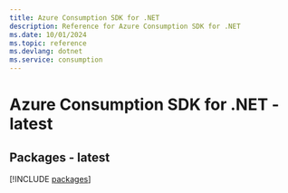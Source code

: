 ```yaml
---
title: Azure Consumption SDK for .NET
description: Reference for Azure Consumption SDK for .NET
ms.date: 10/01/2024
ms.topic: reference
ms.devlang: dotnet
ms.service: consumption
---
```

# Azure Consumption SDK for .NET - latest
## Packages - latest
[!INCLUDE [packages](consumption-index.md)]